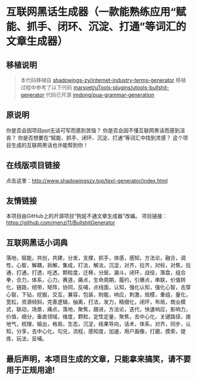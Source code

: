# 互联网黑话生成器（一款能熟练应用“赋能、抓手、闭环、沉淀、打通”等词汇的文章生成器）

## 移植说明

> 本代码移植自 [shadowings-zy/internet-industry-terms-generator](https://github.com/shadowings-zy/internet-industry-terms-generator)
> 移植过程中参考了以下代码 [marsvet/uTools-plugins/utools-bullshit-generator](https://github.com/marsvet/uTools-plugins/blob/master/utools-bullshit-generator)
> 代码已开源 [imdong/pua-grammar-generation](https://github.com/imdong/pua-grammar-generation)

## 原说明

你是否会因项目ppt无话可写而感到苦恼？
你是否会因不懂互联网黑话而感到沮丧？
你是否想要在“赋能、抓手、闭环、沉淀、打通”等词汇中找到灵感？
这个项目生成的互联网黑话也许能帮到你！

## 在线版项目链接
点击这里：http://www.shadowingszy.top/text-generator/index.html

## 友情链接
本项目由GitHub上的开源项目“狗屁不通文章生成器”改编。
项目链接：https://github.com/menzi11/BullshitGenerator

## 互联网黑话小词典
落地，赋能，共创，共建，分发，支撑，抓手，体感，感知，方法论，融合，调性，心智，解耦，拆解，集成，打法，解法，沉淀，对齐，拉齐，对标，对焦，拉通，打通，打透，吃透，颗粒度，迁移，分层，漏斗，闭环，战役，落盘，组合拳，合力，体系，心力，赛道，痛点，生命周期，履约，引爆点，串联，价值转化，链路，纽带，矩阵，协同，反哺，点线面，认知，强化认知，强化心智，击穿心智，下钻，挖掘，交互，兼容，包装，附能，响应，刺激，规模，重组，量化，宽松，资源倾斜，完善逻辑，抽离，打法，发力，精细化，闭环，布局，商业模式，联动，场景，痛点，落地，聚焦，跟进，方法论，迭代，快速响应，影响力，价值，细分，垂直领域，维度，颗粒，定性定量，聚焦，去中心化，关键路径，接地气，梳理，输出，格局，生态，沉淀，结果导向，话术，体系，对齐，同步，认知，分享，去中心化，勾兑，流程，感知度，加速，用户画像，打磨，摸索，提炼，玩法，反哺。

## 最后声明，本项目生成的文章，只能拿来搞笑，请不要用于正规用途!
